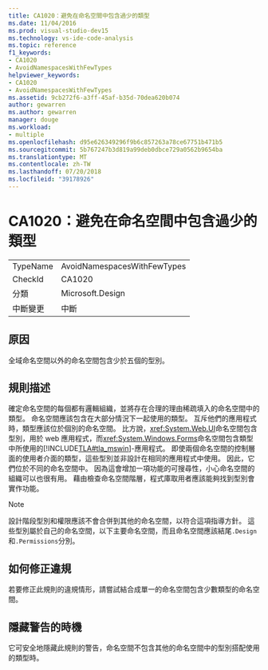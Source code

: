 ```yaml
---
title: CA1020：避免在命名空間中包含過少的類型
ms.date: 11/04/2016
ms.prod: visual-studio-dev15
ms.technology: vs-ide-code-analysis
ms.topic: reference
f1_keywords:
- CA1020
- AvoidNamespacesWithFewTypes
helpviewer_keywords:
- CA1020
- AvoidNamespacesWithFewTypes
ms.assetid: 9cb272f6-a3ff-45af-b35d-70dea620b074
author: gewarren
ms.author: gewarren
manager: douge
ms.workload:
- multiple
ms.openlocfilehash: d95e626349296f9b6c857263a78ce67751b471b5
ms.sourcegitcommit: 5b767247b3d819a99deb0dbce729a0562b9654ba
ms.translationtype: MT
ms.contentlocale: zh-TW
ms.lasthandoff: 07/20/2018
ms.locfileid: "39178926"
---
```

# <a name="ca1020-avoid-namespaces-with-few-types"></a>CA1020：避免在命名空間中包含過少的類型

|||
|-|-|
|TypeName|AvoidNamespacesWithFewTypes|
|CheckId|CA1020|
|分類|Microsoft.Design|
|中斷變更|中斷|

## <a name="cause"></a>原因

全域命名空間以外的命名空間包含少於五個的型別。

## <a name="rule-description"></a>規則描述

確定命名空間的每個都有邏輯組織，並將存在合理的理由稀疏填入的命名空間中的類型。 命名空間應該包含在大部分情況下一起使用的類型。 互斥他們的應用程式時，類型應該位於個別的命名空間。 比方說，<xref:System.Web.UI>命名空間包含型別，用於 web 應用程式，而<xref:System.Windows.Forms>命名空間包含類型中所使用的[!INCLUDE[TLA#tla_mswin](../code-quality/includes/tlasharptla_mswin_md.md)]-應用程式。 即使兩個命名空間的控制層面的使用者介面的類型，這些型別並非設計在相同的應用程式中使用。 因此，它們位於不同的命名空間中。 因為這會增加一項功能的可搜尋性，小心命名空間的組織可以也很有用。 藉由檢查命名空間階層，程式庫取用者應該能夠找到型別會實作功能。

> [!NOTE]
> 設計階段型別和權限應該不會合併到其他的命名空間，以符合這項指導方針。 這些型別屬於自己的命名空間，以下主要命名空間，而且命名空間應該結尾`.Design`和`.Permissions`分別。

## <a name="how-to-fix-violations"></a>如何修正違規

若要修正此規則的違規情形，請嘗試結合成單一的命名空間包含少數類型的命名空間。

## <a name="when-to-suppress-warnings"></a>隱藏警告的時機

它可安全地隱藏此規則的警告，命名空間不包含其他的命名空間中的型別搭配使用的類型時。